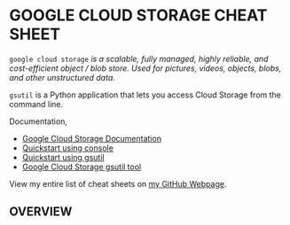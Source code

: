 # GOOGLE CLOUD STORAGE CHEAT SHEET

`google cloud storage` _is a scalable, fully managed, highly reliable,
and cost-efficient object / blob store. Used for pictures, videos,
objects, blobs, and other unstructured data._

`gsutil` is a Python application that lets you access
Cloud Storage from the command line.

Documentation,

* [Google Cloud Storage Documentation](https://cloud.google.com/storage/docs/)
* [Quickstart using console](https://cloud.google.com/storage/docs/quickstart-console)
* [Quickstart using gsutil](https://cloud.google.com/storage/docs/quickstart-gsutil)
* [Google Cloud Storage gsutil tool](https://cloud.google.com/storage/docs/gsutil)

View my entire list of cheat sheets on
[my GitHub Webpage](https://jeffdecola.github.io/my-cheat-sheets/).

## OVERVIEW 

